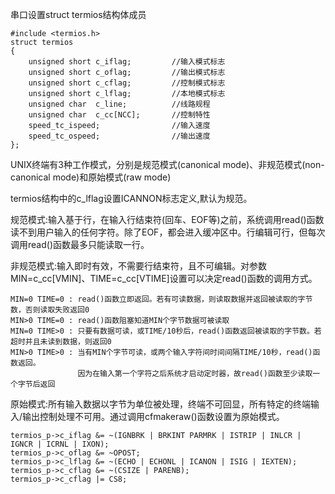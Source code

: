 串口设置struct termios结构体成员  	

	#include <termios.h>
	struct termios
	{
		unsigned short c_iflag; 		//输入模式标志
		unsigned short c_oflag;			//输出模式标志
		unsigned short c_cflag;			//控制模式标志
		unsigned short c_lflag;			//本地模式标志
		unsigned char  c_line;			//线路规程
		unsigned char  c_cc[NCC];		//控制特性
		speed_tc_ispeed;				//输入速度
		speed_tc_ospeed;				//输出速度
	};


UNIX终端有3种工作模式，分别是规范模式(canonical mode)、非规范模式(non-canonical mode)和原始模式(raw mode)    

termios结构中的c_lflag设置ICANNON标志定义,默认为规范。  

规范模式:输入基于行，在输入行结束符(回车、EOF等)之前，系统调用read()函数读不到用户输入的任何字符。除了EOF，都会进入缓冲区中。行编辑可行，但每次调用read()函数最多只能读取一行。  

非规范模式:输入即时有效，不需要行结束符，且不可编辑。对参数MIN=c\_cc[VMIN]、TIME=c\_cc[VTIME]设置可以决定read()函数的调用方式。  
	
	MIN=0 TIME=0 : read()函数立即返回。若有可读数据，则读取数据并返回被读取的字节数，否则读取失败返回0
	MIN>0 TIME=0 : read()函数阻塞知道MIN个字节数据可被读取
	MIN=0 TIME>0 : 只要有数据可读，或TIME/10秒后，read()函数返回被读取的字节数。若超时并且未读到数据，则返回0
	MIN>0 TIME>0 : 当有MIN个字节可读，或两个输入字符间时间间隔TIME/10秒，read()函数返回。
				   因为在输入第一个字符之后系统才启动定时器，故read()函数至少读取一个字节后返回  

原始模式:所有输入数据以字节为单位被处理，终端不可回显，所有特定的终端输入/输出控制处理不可用。通过调用cfmakeraw()函数设置为原始模式。  

	termios_p->c_iflag &= ~(IGNBRK | BRKINT PARMRK | ISTRIP | INLCR | IGNCR | ICRNL | IXON);
	termios_p->c_oflag &= ~OPOST;
	termios_p->c_lflag &= ~(ECHO | ECHONL | ICANON | ISIG | IEXTEN);
	termios_p->c_cflag &= ~(CSIZE | PARENB);
	termios_p->c_cflag |= CS8;


